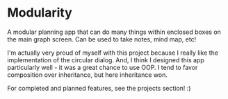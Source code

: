 # Modularity
A modular planning app that can do many things within enclosed boxes on the main graph screen. Can be used to take notes, mind map, etc!

I'm actually very proud of myself with this project because I really like the implementation of the circular dialog. And, I think I designed this app particularly well - it was a great chance to use OOP. I tend to favor composition over inheritance, but here inheritance won.

For completed and planned features, see the projects section! :)
